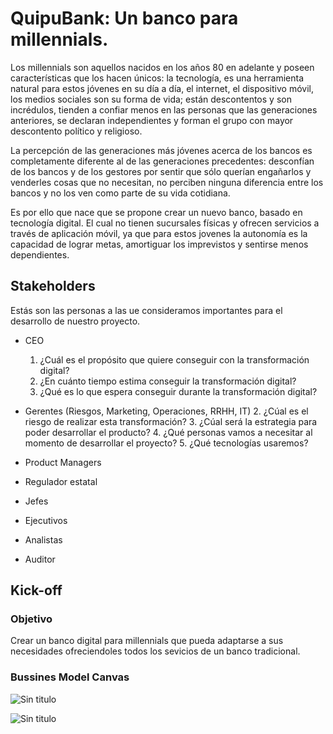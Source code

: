 # QuipuBank: Un banco para millennials.

Los millennials son aquellos nacidos en los años 80 en adelante y poseen características que los hacen únicos: la tecnología, es una herramienta natural para estos jóvenes en su día a día, el internet, el dispositivo móvil, los medios sociales son su forma de vida; están descontentos y son incrédulos, tienden a confiar menos en las personas que las generaciones anteriores, se declaran independientes y forman el grupo con mayor descontento político y religioso.

La percepción de las generaciones más jóvenes acerca de los bancos es completamente diferente al de las generaciones precedentes: desconfían de los bancos y de los gestores por sentir que sólo querían engañarlos y venderles cosas que no necesitan, no perciben ninguna diferencia entre los bancos y no los ven como parte de su vida cotidiana.

Es por ello que nace que se propone crear un nuevo banco, basado en tecnología digital. El cual no tienen sucursales físicas y ofrecen servicios a través de aplicación móvil, ya que para estos jovenes la autonomía es la capacidad de lograr metas, amortiguar los imprevistos y sentirse menos dependientes.

## Stakeholders

Estás son las personas a las ue consideramos importantes para el desarrollo de nuestro proyecto.

- CEO
  1. ¿Cuál es el propósito que quiere conseguir con la transformación digital?
  2. ¿En cuánto tiempo estima conseguir la transformación digital?
  3. ¿Qué es lo que espera conseguir durante la transformación digital?
  
- Gerentes (Riesgos, Marketing, Operaciones, RRHH, IT)
  2. ¿Cúal es el riesgo de realizar esta transformación?
  3. ¿Cúal será la estrategia para poder desarrollar el producto?
  4. ¿Qué personas vamos a necesitar al momento de desarrollar el proyecto?
  5. ¿Qué tecnologías usaremos?
  
- Product Managers
- Regulador estatal
- Jefes
- Ejecutivos
- Analistas
- Auditor

## Kick-off

### Objetivo

Crear un banco digital para millennials que pueda adaptarse a sus necesidades ofreciendoles todos los sevicios de un banco tradicional.

### Bussines Model Canvas

![Sin titulo](assets/bmc1.png)

![Sin titulo](assets/bmc2.png)
